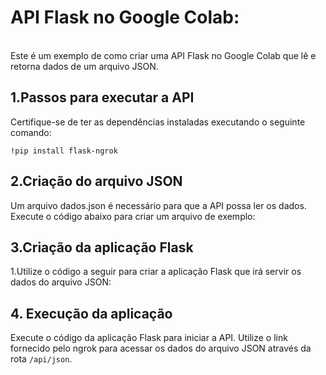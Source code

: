 # API Flask no Google Colab:
</br>
Este é um exemplo de como criar uma API Flask no Google Colab que lê e retorna dados de um arquivo JSON.



## 1.Passos para executar a API

Certifique-se de ter as dependências instaladas executando o seguinte comando:

`!pip install flask-ngrok`


## 2.Criação do arquivo JSON

Um arquivo dados.json é necessário para que a API possa ler os dados. Execute o código abaixo para criar um arquivo de exemplo:



## 3.Criação da aplicação Flask

1.Utilize o código a seguir para criar a aplicação Flask que irá servir os dados do arquivo JSON:

## 4. Execução da aplicação

Execute o código da aplicação Flask para iniciar a API. Utilize o link fornecido pelo ngrok para acessar os dados do arquivo JSON através da rota `/api/json`.





